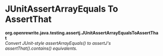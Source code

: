 # JUnitAssertArrayEquals To AssertThat

**org.openrewrite.java.testing.assertj.JUnitAssertArrayEqualsToAssertThat**  
_Convert JUnit-style assertArrayEquals\(\) to assertJ's assertThat\(\).contains\(\) equivalents._

